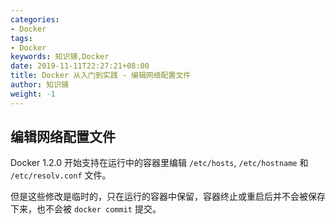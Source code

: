 ```yaml
---
categories:
- Docker
tags:
- Docker  
keywords: 知识铺,Docker
date: 2019-11-11T22:27:21+08:00
title: Docker 从入门到实践 - 编辑网络配置文件
author: 知识铺
weight: -1
---
```


## 编辑网络配置文件

Docker 1.2.0 开始支持在运行中的容器里编辑 `/etc/hosts`, `/etc/hostname` 和 `/etc/resolv.conf` 文件。

但是这些修改是临时的，只在运行的容器中保留，容器终止或重启后并不会被保存下来，也不会被 `docker commit` 提交。
